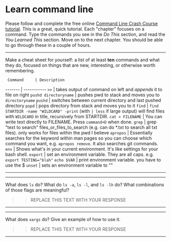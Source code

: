 # Learn command line

Please follow and complete the free online [Command Line Crash Course
tutorial](http://cli.learncodethehardway.org/book/). This is a great,
quick tutorial. Each "chapter" focuses on a command. Type the commands
you see in the _Do This_ section, and read the _You Learned This_
section. Move on to the next chapter. You should be able to go through
these in a couple of hours.


---

Make a cheat sheet for yourself: a list of at least **ten** commands and what they do, focused on things that are new, interesting, or otherwise worth remembering.

     Command     | Description
------- | -----------
`>>` | takes output of command on left and *appends* it to file on right
`pushd directoryname` | pushes pwd to stack and moves you to `directoryname`
`pushd` | switches between current directory and last pushed directory
`popd` | pops directory from stack and moves you to it
`find` | `find STARTDIR -name "WILDCARD" -print` (with `| less` if large output) will find files with `WILDCARD` in title, recursively from STARTDIR.
`cat > FILENAME` | You can write text directly to FILENAME. Press `command+D` when done.
`grep` | grep "text to search" files_or_files_to_search (e.g. can do *.txt to search all txt files). only works for files within the pwd I believe
`apropos` | Essentially searches for the keyword within man pages so you can choose which command you want, e.g. `apropos remove`. It also searches git commands.
`env` | Shows what's in your current environment. It's like settings for your bash shell.
`export` | set an environment variable. They are all caps. e.g. `export TESTING="blah"`
`echo $VAR` | print environment variable. you have to use the $
`unset` | sets an environment variable to ""

---


---

What does `ls` do? What do `ls -a`, `ls -l`, and `ls -lh` do? What combinations of those flags are meaningful?

> > REPLACE THIS TEXT WITH YOUR RESPONSE

---


---

What does `xargs` do? Give an example of how to use it.

> > REPLACE THIS TEXT WITH YOUR RESPONSE

---

